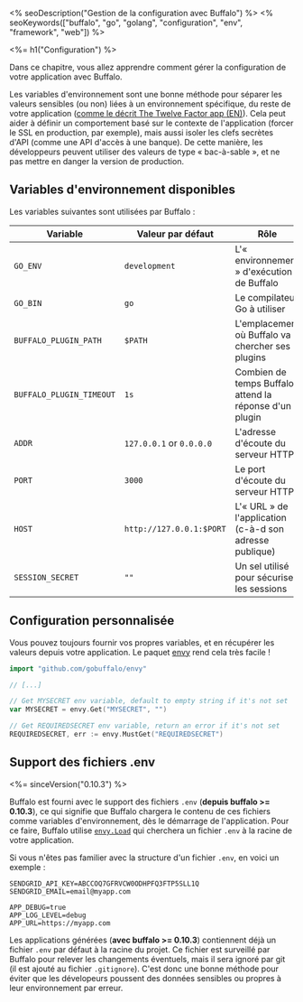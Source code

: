<% seoDescription("Gestion de la configuration avec Buffalo") %>
<% seoKeywords(["buffalo", "go", "golang", "configuration", "env", "framework", "web"]) %>

<%= h1("Configuration") %>

Dans ce chapitre, vous allez apprendre comment gérer la configuration de votre application avec Buffalo.

Les variables d'environnement sont une bonne méthode pour séparer les valeurs sensibles (ou non) liées à un environnement spécifique, du reste de votre application ([comme le décrit The Twelve Factor app (EN)](https://12factor.net/config)). Cela peut aider à définir un comportement basé sur le contexte de l'application (forcer le SSL en production, par exemple), mais aussi isoler les clefs secrètes d'API (comme une API d'accès à une banque). De cette manière, les développeurs peuvent utiliser des valeurs de type « bac-à-sable », et ne pas mettre en danger la version de production.

## Variables d'environnement disponibles

Les variables suivantes sont utilisées par Buffalo :

| Variable                 | Valeur par défaut        | Rôle                                                       |
| ---                      | ---                      | ---                                                        |
| `GO_ENV`                 | `development`            | L'« environnement » d'exécution de Buffalo                 |
| `GO_BIN`                 | `go`                     | Le compilateur Go à utiliser                               |
| `BUFFALO_PLUGIN_PATH`    | `$PATH`                  | L'emplacement où Buffalo va chercher ses plugins           |
| `BUFFALO_PLUGIN_TIMEOUT` | `1s`                     | Combien de temps Buffalo attend la réponse d'un plugin     |
| `ADDR`                   | `127.0.0.1` or `0.0.0.0` | L'adresse d'écoute du serveur HTTP                         |
| `PORT`                   | `3000`                   | Le port d'écoute du serveur HTTP                           |
| `HOST`                   | `http://127.0.0.1:$PORT` | L'« URL » de l'application (c-à-d son adresse publique)    |
| `SESSION_SECRET`         | `""`                     | Un sel utilisé pour sécuriser les sessions                 |

## Configuration personnalisée

Vous pouvez toujours fournir vos propres variables, et en récupérer les valeurs depuis votre application. Le paquet [envy](https://github.com/gobuffalo/envy) rend cela très facile&nbsp;!

```go
import "github.com/gobuffalo/envy"

// [...]

// Get MYSECRET env variable, default to empty string if it's not set
var MYSECRET = envy.Get("MYSECRET", "")

// Get REQUIREDSECRET env variable, return an error if it's not set
REQUIREDSECRET, err := envy.MustGet("REQUIREDSECRET")
```

## Support des fichiers .env

<%= sinceVersion("0.10.3") %>

Buffalo est fourni avec le support des fichiers `.env` (**depuis buffalo >= 0.10.3**), ce qui signifie que Buffalo chargera le contenu de ces fichiers comme variables d'environnement, dès le démarrage de l'application. Pour ce faire, Buffalo utilise [`envy.Load`](https://github.com/gobuffalo/envy/blob/e613c80275b86293880eddeb27417c9a7c670ff3/envy.go#L53) qui cherchera un fichier `.env` à la racine de votre application.

Si vous n'êtes pas familier avec la structure d'un fichier `.env`, en voici un exemple :

```text
SENDGRID_API_KEY=ABCCOQ7GFRVCW0ODHPFQ3FTP5SLL1Q
SENDGRID_EMAIL=email@myapp.com

APP_DEBUG=true
APP_LOG_LEVEL=debug
APP_URL=https://myapp.com
```

Les applications générées (**avec buffalo >= 0.10.3**) contiennent déjà un fichier `.env` par défaut à la racine du projet. Ce fichier est surveillé par Buffalo pour relever les changements éventuels, mais il sera ignoré par git (il est ajouté au fichier `.gitignore`). C'est donc une bonne méthode pour éviter que les dévelopeurs poussent des données sensibles ou propres à leur environnement par erreur.
